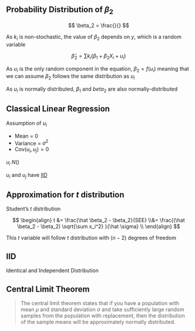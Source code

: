 ## Probability Distribution of $\beta_2$

$$
\beta_2 =
\frac{}{}
$$

As $k_i$ is non-stochastic, the value of $\beta_2$ depends on $y$, which is a random variable

$$
\hat \beta_2 = \sum k_i (\beta_1 + \beta_2 X_i + u_i)
$$

As $u_i$ is the only random component in the equation, $\beta_2 = f(u_i)$ meaning that we can assume $\beta_2$ follows the same distribution as $u_i$

As $u_i$ is normally distributed, $\beta_1$ and $beta_2$ are also normally-distributed

## Classical Linear Regression

Assumption of $u_i$

- Mean = 0
- Variance = $\sigma^2$
- Cov$(u_i, u_j) = 0$

$u_i \ N()$

$u_i$ and $u_j$ have [IID](#IID)

## Approximation for $t$ distribution

Student’s $t$ distribution

$$
\begin{align}
t
&= \frac{\hat \beta_2 - \beta_2}{SEE} \\&= \frac{(\hat \beta_2 - \beta_2) \sqrt{\sum x_i^2} }{\hat \sigma} \\
\end{align}
$$

This $t$ variable will follow $t$ distribution with $(n-2)$ degrees of freedom

## IID

Identical and Independent Distribution

## Central Limit Theorem

> The central limit theorem states that if you have a population with mean $\mu$ and standard deviation $\sigma$ and take sufficiently large random samples from the population with replacement, then the distribution of the sample means will be approximately normally distributed.
